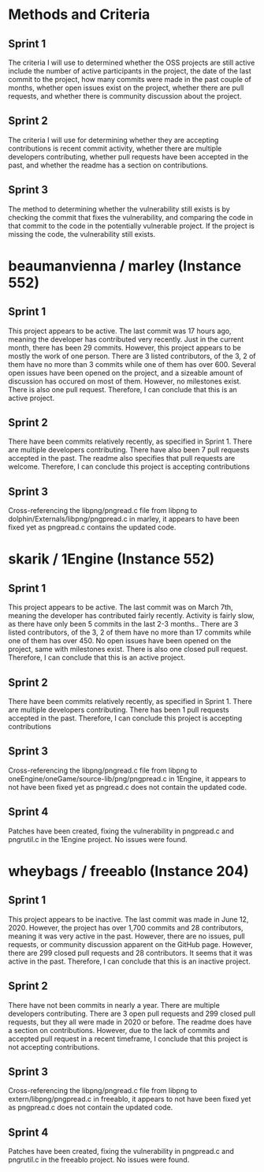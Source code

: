 # Methods and Criteria

## Sprint 1
The criteria I will use to determined whether the OSS projects are still active include the number of active participants in the project, the date of the last commit to the project, how many commits were made in the past couple of months, whether open issues exist on the project, whether there are pull requests, and whether there is community discussion about the project.

## Sprint 2
The criteria I will use for determining whether they are accepting contributions is recent commit activity, whether there are multiple developers contributing, whether pull requests have been accepted in the past, and whether the readme has a section on contributions.

## Sprint 3
The method to determining whether the vulnerability still exists is by checking the commit that fixes the vulnerability, and comparing the code in that commit to the code in the potentially vulnerable project. If the project is missing the code, the vulnerability still exists.

# beaumanvienna / marley (Instance 552)

## Sprint 1
This project appears to be active. The last commit was 17 hours ago, meaning the developer has contributed very recently. Just in the current month, there has been 29 commits. However, this project appears to be mostly the work of one person. There are 3 listed contributors, of the 3, 2 of them have no more than 3 commits while one of them has over 600. Several open issues have been opened on the project, and a sizeable amount of discussion has occured on most of them. However, no milestones exist. There is also one pull request. Therefore, I can conclude that this is an active project.

## Sprint 2
There have been commits relatively recently, as specified in Sprint 1. There are multiple developers contributing. There have also been 7 pull requests accepted in the past. The readme also specifies that pull requests are welcome. Therefore, I can conclude this project is accepting contributions

## Sprint 3
Cross-referencing the libpng/pngread.c file from libpng to dolphin/Externals/libpng/pngpread.c in marley, it appears to have been fixed yet as pngpread.c contains the updated code.

# skarik / 1Engine (Instance 552)

## Sprint 1
This project appears to be active. The last commit was on March 7th, meaning the developer has contributed fairly recently. Activity is fairly slow, as there have only been 5 commits in the last 2-3 months.. There are 3 listed contributors, of the 3, 2 of them have no more than 17 commits while one of them has over 450. No open issues have been opened on the project, same with milestones exist. There is also one closed pull request. Therefore, I can conclude that this is an active project.

## Sprint 2
There have been commits relatively recently, as specified in Sprint 1. There are multiple developers contributing. There has been 1 pull requests accepted in the past. Therefore, I can conclude this project is accepting contributions

## Sprint 3
Cross-referencing the libpng/pngread.c file from libpng to oneEngine/oneGame/source-lib/png/pngpread.c in 1Engine, it appears to not have been fixed yet as pngread.c does not contain the updated code.

## Sprint 4
Patches have been created, fixing the vulnerability in pngpread.c and pngrutil.c in the 1Engine project. No issues were found.

# wheybags / freeablo (Instance 204)

## Sprint 1
This project appears to be inactive. The last commit was made in June 12, 2020. However, the project has over 1,700 commits and 28 contributors, meaning it was very active in the past. However, there are no issues, pull requests, or community discussion apparent on the GitHub page. However, there are 299 closed pull requests and 28 contributors. It seems that it was active in the past. Therefore, I can conclude that this is an inactive project.

## Sprint 2
There have not been commits in nearly a year. There are multiple developers contributing. There are 3 open pull requests and 299 closed pull requests, but they all were made in 2020 or before. The readme does have a section on contributions. However, due to the lack of commits and accepted pull request in a recent timeframe, I conclude that this project is not accepting contributions.

## Sprint 3
Cross-referencing the libpng/pngread.c file from libpng to extern/libpng/pngpread.c in freeablo, it appears to not have been fixed yet as pngpread.c does not contain the updated code.

## Sprint 4
Patches have been created, fixing the vulnerability in pngpread.c and pngrutil.c in the freeablo project. No issues were found.
